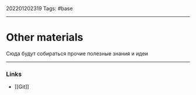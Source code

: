 202201202319
Tags: #base

--- 
# Other materials
Сюда будут собираться прочие полезные знания и идеи

--- 
### Links
- [[Git]]